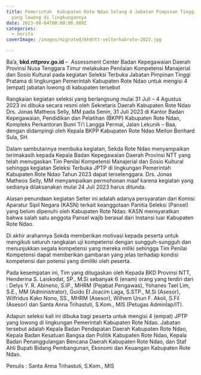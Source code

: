 ```yaml
---
title: Pemerintah  Kabupaten Rote Ndao lelang 4 Jabatan Pimpinan Tinggi Pratama
  yang lowong di lingkungannya
date: 2023-08-04T00:00:00.000Z
categories:
  - berita
coverImage: /images/migrated/bkdntt-selterkabrote-2023.jpg

---
```


Ba’a, **bkd.nttprov.go.id** –  Assessment Center Badan Kepegawaian Daerah Provinsi Nusa Tenggara Timur melakukan Penilaian Kompetensi Manajerial dan Sosio Kultural pada kegiatan Seleksi Terbuka Jabatan Pimpinan Tinggi Pratama di lingkungan Pemerintah Kabupaten Rote Ndao untuk mengisi 4 (empat) jabatan lowong di kabupaten tersebut

Rangkaian kegiatan seleksi yang berlangsung mulai 31 Juli – 4 Agustus 2023 ini dibuka secara resmi oleh Sekretaris Daerah Kabupaten Rote Ndao Drs. Jonas Matheos Selly, MM pada Senin, 31 Juli 2023 di Kantor Badan Kepegawaian, Pendidikan dan Pelatihan (BKPP) Kabupaten Rote Ndao, Kompleks Perkantoran Bumi Ti’i Langga Permai, Jalan Lekunik – Baa, dengan didampingi oleh Kepala BKPP Kabupaten Rote Ndao Meilon Benhard Sula, SH.

Dalam sambutannya membuka kegiatan, Sekda Rote Ndao menyampaikan terimakasih kepada Kepala Badan Kepegawaian Daerah Provinsi NTT yang telah menugaskan Tim Penilai Kompetensi Manajerial dan Sosio Kultural sehingga kegiatan Seleksi Terbuka JPTP di lingkungan Pemerintah Kabupaten Rote Ndao Tahun 2023 dapat terselenggara. Drs. Jonas Matheos Selly, MM menyampaikan permohonan maaf karena kegiatan yang sedianya dilaksanakan mulai 24 Juli 2023 harus ditunda.

Alasan penundaan kegiatan Selter ini adalah adanya persyaratan dari Komisi Aparatur Sipil Negara (KASN) terkait keanggotaan Panitia Seleksi (Pansel) yang belum dipenuhi oleh Kabupaten Rote Ndao. KASN mensyaratkan bahwa salah satu anggota Pansel wajib berasal dari Instansi luar Kabupaten Rote Ndao.

Di akhir arahannya Sekda memberikan motivasi kepada peserta untuk mengikuti seluruh rangkaian uji kompetensi dengan sungguh-sungguh dan menunjukkan segala kompetensi yang mereka miliki sehingga Tim Penilai Kompetensi dapat memberikan gambaran yang jelas terhadap kondisi kompetensi dan potensi yang dimiliki oleh peserta.

Pada kesempatan ini, Tim yang ditugaskan oleh Kepada BKD Provinsi NTT, Henderina S. Laiskodat, SP., M.Si sebanyak 6 (enam) orang yang terdiri dari : Delys Y. R. Abineno, S.IP., MHRM (Pejabat Pengawas), Yohanes Tael Lim, S.E., MM (Administrator), Guido El Joacim Laga, S.STP., M.Si (Asesor), Wilfridus Kako Nono, SS., MHRM (Asesor), Wilhem Unun F. Akoli, S.Fil (Asesor) dan Santa Anna Trihastuti, S.Kom., MIS (Petugas Adminlap/IT).

Adapun seleksi kali ini dibuka bagi peserta untuk mengisi 4 (empat) JPTP yang lowong di lingkungan Pemerintah Kabupaten Rote Ndao. Jabatan tersebut adalah Kepala Badan Pendapatan Daerah Kabupaten Rote Ndao, Kepala Badan Kesatuan Bangsa dan Politik Kabupaten Rote Ndao, Kepala Badan Penanggulangan Bencana Daerah Kabupaten Rote Ndao, dan Staf Ahli Bupati Bidang Pembangunan, Ekonomi dan Keuangan Kabupaten Rote Ndao.

Penulis : Santa Anna Trihastuti, S.Kom., MIS
